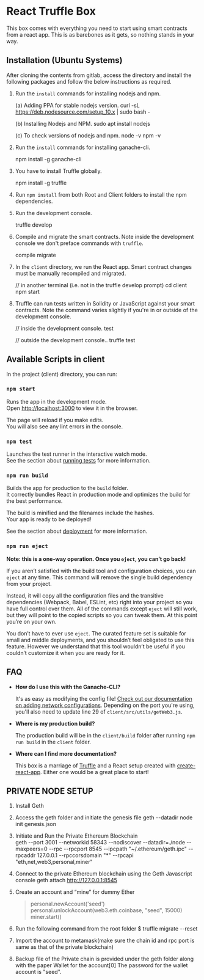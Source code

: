 # React Truffle Box

This box comes with everything you need to start using smart contracts from a react app. This is as barebones as it gets, so nothing stands in your way.

## Installation (Ubuntu Systems)

After cloning the contents from gitlab, access the directory and install the following packages and follow the below instructions as required.


1. Run the `install` commands for installing nodejs and npm.

	(a) Adding PPA for stable nodejs version.
             curl -sL https://deb.nodesource.com/setup_10.x | sudo bash -

	(b) Installing Nodejs and NPM.
             sudo apt install nodejs

	(c) To check versions of nodejs and npm.
             node -v
             npm -v


2. Run the `install` commands for installing ganache-cli.

    npm install -g ganache-cli


3. You have to install Truffle globally.

    npm install -g truffle


4. Run `npm install` from both Root and Client folders to install the npm dependencies.


5. Run the development console.

    truffle develop


6. Compile and migrate the smart contracts. Note inside the development console we don't preface commands with `truffle`.

    compile
    migrate


7. In the `client` directory, we run the React app. Smart contract changes must be manually recompiled and migrated.

    // in another terminal (i.e. not in the truffle develop prompt)
    cd client
    npm start


8. Truffle can run tests written in Solidity or JavaScript against your smart contracts. Note the command varies slightly if you're in or outside of the development console.

    // inside the development console.
    test

    // outside the development console..
    truffle test



## Available Scripts in client

In the project (client) directory, you can run:

### `npm start`

Runs the app in the development mode.<br>
Open [http://localhost:3000](http://localhost:3000) to view it in the browser.

The page will reload if you make edits.<br>
You will also see any lint errors in the console.

### `npm test`

Launches the test runner in the interactive watch mode.<br>
See the section about [running tests](https://facebook.github.io/create-react-app/docs/running-tests) for more information.

### `npm run build`

Builds the app for production to the `build` folder.<br>
It correctly bundles React in production mode and optimizes the build for the best performance.

The build is minified and the filenames include the hashes.<br>
Your app is ready to be deployed!

See the section about [deployment](https://facebook.github.io/create-react-app/docs/deployment) for more information.

### `npm run eject`

**Note: this is a one-way operation. Once you `eject`, you can’t go back!**

If you aren’t satisfied with the build tool and configuration choices, you can `eject` at any time. This command will remove the single build dependency from your project.

Instead, it will copy all the configuration files and the transitive dependencies (Webpack, Babel, ESLint, etc) right into your project so you have full control over them. All of the commands except `eject` will still work, but they will point to the copied scripts so you can tweak them. At this point you’re on your own.

You don’t have to ever use `eject`. The curated feature set is suitable for small and middle deployments, and you shouldn’t feel obligated to use this feature. However we understand that this tool wouldn’t be useful if you couldn’t customize it when you are ready for it.



## FAQ

* __How do I use this with the Ganache-CLI?__

    It's as easy as modifying the config file! [Check out our documentation on adding network configurations](http://truffleframework.com/docs/advanced/configuration#networks). Depending on the port you're using, you'll also need to update line 29 of `client/src/utils/getWeb3.js`.

* __Where is my production build?__

    The production build will be in the `client/build` folder after running `npm run build` in the `client` folder.

* __Where can I find more documentation?__

    This box is a marriage of [Truffle](http://truffleframework.com/) and a React setup created with [create-react-app](https://github.com/facebookincubator/create-react-app/blob/master/packages/react-scripts/template/README.md). Either one would be a great place to start!


## PRIVATE NODE SETUP

1. Install Geth

2. Access the geth folder and initiate the genesis file
   geth --datadir node init genesis.json 

3. Initiate and Run the Private Ethereum Blockchain   
   geth --port 3001 --networkid 58343 --nodiscover --datadir=./node --maxpeers=0  --rpc --rpcport 8545 --ipcpath "~/.ethereum/geth.ipc" --rpcaddr 127.0.0.1 --rpccorsdomain "*" --rpcapi "eth,net,web3,personal,miner"

4. Connect to the private Ethereum blockchain using the Geth Javascript console
   geth attach http://127.0.0.1:8545   

5. Create an account and “mine” for dummy Ether 
   > personal.newAccount('seed')
   > personal.unlockAccount(web3.eth.coinbase, "seed", 15000)   
   > miner.start()

6. Run the following command from the root folder
   $ truffle migrate --reset

7. Import the account to metamask(make sure the chain id and rpc port is same as that of the private blockchain)
   
8. Backup file of the Private chain is provided under the geth folder along with the paper Wallet for the account[0]
   The password for the wallet account is "seed".

   
